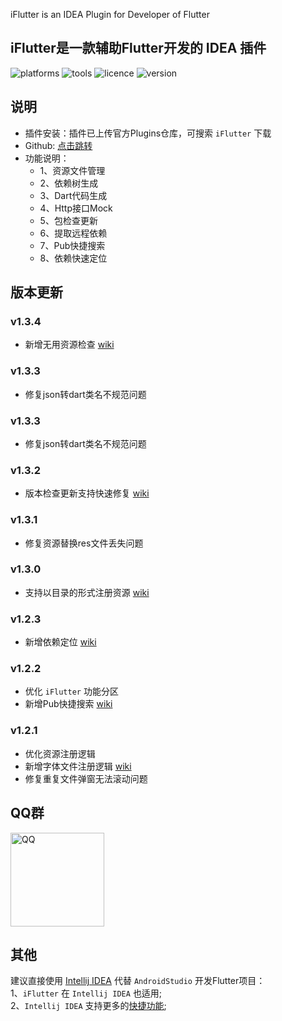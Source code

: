 <!-- Plugin description -->
iFlutter is an IDEA Plugin for Developer of Flutter
<!-- Plugin description end -->

## iFlutter是一款辅助Flutter开发的 IDEA 插件

![platforms](https://img.shields.io/badge/platforms-macos%20%7C%20windows%20%7C%20linux-blue) ![tools](https://img.shields.io/badge/idea-intellij_IDEA%20%7C%20AndroidStudio-blue) ![licence](https://img.shields.io/badge/licence-MIT-blue) ![version](https://img.shields.io/badge/version-v1.3.4-blue)

## 说明
- 插件安装：插件已上传官方Plugins仓库，可搜索 `iFlutter` 下载
- Github: [点击跳转](https://github.com/YangLang116/iFlutter)
- 功能说明：
  - 1、资源文件管理
  - 2、依赖树生成
  - 3、Dart代码生成
  - 4、Http接口Mock
  - 5、包检查更新
  - 6、提取远程依赖
  - 7、Pub快捷搜索
  - 8、依赖快速定位

## 版本更新
### v1.3.4
 - 新增无用资源检查 [wiki](https://iflutter.toolu.cn/content/chapter-1/part-7.html)

### v1.3.3
 - 修复json转dart类名不规范问题

### v1.3.3
  - 修复json转dart类名不规范问题

### v1.3.2
  - 版本检查更新支持快速修复 [wiki](https://iflutter.toolu.cn/content/chapter-5/part-1.html)

### v1.3.1
  - 修复资源替换res文件丢失问题

### v1.3.0
  - 支持以目录的形式注册资源 [wiki](https://iflutter.toolu.cn/content/chapter-1/part-2.html)

### v1.2.3
  - 新增依赖定位 [wiki](https://iflutter.toolu.cn/content/chapter-8/part-1.html)

### v1.2.2
  - 优化 `iFlutter` 功能分区
  - 新增Pub快捷搜索 [wiki](https://iflutter.toolu.cn/content/chapter-7/part-1.html)

### v1.2.1
  - 优化资源注册逻辑
  - 新增字体文件注册逻辑 [wiki](https://iflutter.toolu.cn/content/chapter-1/part-3.html)
  - 修复重复文件弹窗无法滚动问题

## QQ群

 <img src="https://iflutter.toolu.cn/configs/qq.jpg" width="150"  alt="QQ"/>

## 其他
建议直接使用 [Intellij IDEA](https://www.jetbrains.com/idea/) 代替 `AndroidStudio` 开发Flutter项目：  
1、`iFlutter` 在 `Intellij IDEA` 也适用;  
2、`Intellij IDEA` 支持更多的[快捷功能](https://medium.com/flutter-community/flutter-ide-shortcuts-for-faster-development-2ef45c51085b);
